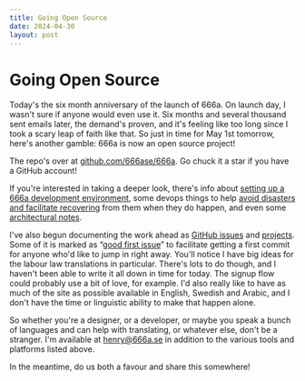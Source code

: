```yaml
---
title: Going Open Source
date: 2024-04-30
layout: post
---
```


# Going Open Source

Today's the six month anniversary of the launch of 666a. On launch day, I wasn't sure if anyone would even use it. Six months and several thousand sent emails later, the demand's proven, and it's feeling like too long since I took a scary leap of faith like that. So just in time for May 1st tomorrow, here's another gamble: 666a is now an open source project!

The repo's over at [github.com/666ase/666a](https://github.com/666ase/666a). Go chuck it a star if you have a GitHub account!

If you're interested in taking a deeper look, there's info about [setting up a 666a development environment](/about/development), some devops things to help [avoid disasters and facilitate recovering](/about/operations) from them when they do happen, and even some [architectural notes](/about/architecture).

I've also begun documenting the work ahead as [GitHub issues](https://github.com/666ase/666a/issues) and [projects](https://github.com/666ase/666a/projects). Some of it is marked as “[good first issue](https://github.com/666ase/666a/issues?q=is%3Aissue+is%3Aopen+label%3A%22good+first+issue%22)” to facilitate getting a first commit for anyone who'd like to jump in right away. You'll notice I have big ideas for the labour law translations in particular. There's lots to do though, and I haven't been able to write it all down in time for today. The signup flow could probably use a bit of love, for example. I'd also really like to have as much of the site as possible available in English, Swedish and Arabic, and I don't have the time or linguistic ability to make that happen alone.

So whether you're a designer, or a developer, or maybe you speak a bunch of languages and can help with translating, or whatever else, don't be a stranger. I'm available at [henry@666a.se](mailto:henry@666a.se) in addition to the various tools and platforms listed above.

In the meantime, do us both a favour and share this somewhere!
